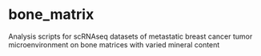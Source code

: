 # bone_matrix
Analysis scripts for scRNAseq datasets of metastatic breast cancer tumor microenvironment on bone matrices with varied mineral content
